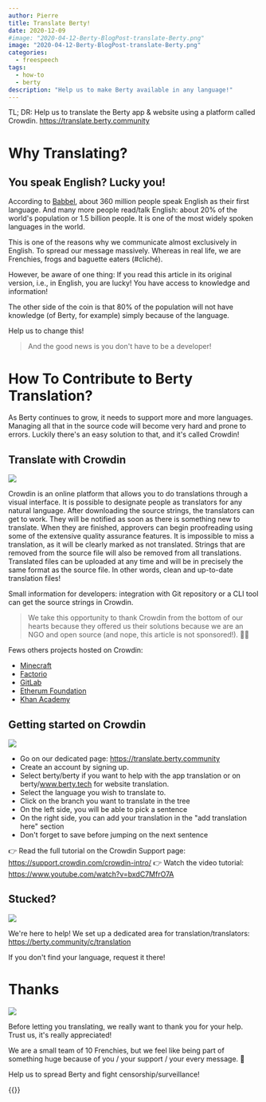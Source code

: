 ```yaml
---
author: Pierre
title: Translate Berty!
date: 2020-12-09
#image: "2020-04-12-Berty-BlogPost-translate-Berty.png"
image: "2020-04-12-Berty-BlogPost-translate-Berty.png"
categories:
  - freespeech
tags:
  - how-to
  - berty
description: "Help us to make Berty available in any language!"
---
```


TL; DR: Help us to translate the Berty app & website using a platform called Crowdin. https://translate.berty.community


# Why Translating?

## You speak English? Lucky you!

According to [Babbel](https://www.babbel.com/en/magazine/how-many-people-speak-english-and-where-is-it-spoken#:~:text=Out%20of%20the%20world's%20approximately,English%20as%20their%20first%20language.), about 360 million people speak English as their first language. And many more people read/talk English: about 20% of the world's population or 1.5 billion people. It is one of the most widely spoken languages in the world.

This is one of the reasons why we communicate almost exclusively in English. To spread our message massively. Whereas in real life, we are Frenchies, frogs and baguette eaters (#cliché).

However, be aware of one thing: If you read this article in its original version, i.e., in English, you are lucky! You have access to knowledge and information!

The other side of the coin is that 80% of the population will not have knowledge (of Berty, for example) simply because of the language.

Help us to change this!

> And the good news is you don't have to be a developer!


# How To Contribute to Berty Translation?

As Berty continues to grow, it needs to support more and more languages. Managing all that in the source code will become very hard and prone to errors. Luckily there's an easy solution to that, and it's called Crowdin!

## Translate with Crowdin

![](https://i.imgur.com/tlpFc46.png)


Crowdin is an online platform that allows you to do translations through a visual interface. It is possible to designate people as translators for any natural language. After downloading the source strings, the translators can get to work. They will be notified as soon as there is something new to translate. When they are finished, approvers can begin proofreading using some of the extensive quality assurance features. It is impossible to miss a translation, as it will be clearly marked as not translated. Strings that are removed from the source file will also be removed from all translations. Translated files can be uploaded at any time and will be in precisely the same format as the source file. In other words, clean and up-to-date translation files!

Small information for developers: integration with Git repository or a CLI tool can get the source strings in Crowdin.

> We take this opportunity to thank Crowdin from the bottom of our hearts because they offered us their solutions because we are an NGO and open source (and nope, this article is not sponsored!). 🧡🙏

Fews others projects hosted on Crowdin:
* [Minecraft](https://crowdin.com/project/minecraft)
* [Factorio](https://crowdin.com/project/factorio)
* [GitLab](https://crowdin.com/project/GitLab)
* [Etherum Foundation](https://crowdin.com/project/ethereumfoundation)
* [Khan Academy](https://crowdin.com/project/khanacademy)

## Getting started on Crowdin
![](https://i.imgur.com/su9Cz04.png)


* Go on our dedicated page: https://translate.berty.community
* Create an account by signing up.
* Select berty/berty if you want to help with the app translation or on berty/www.berty.tech for website translation.
* Select the language you wish to translate to.
* Click on the branch you want to translate in the tree
* On the left side, you will be able to pick a sentence
* On the right side, you can add your translation in the "add  translation here" section
* Don't forget to save before jumping on the next sentence

👉 Read the full tutorial on the Crowdin Support page: https://support.crowdin.com/crowdin-intro/ 👉 Watch the video tutorial: https://www.youtube.com/watch?v=bxdC7MfrO7A

## Stucked?


![](https://i.imgur.com/PBEsg67.png)


We're here to help! We set up a dedicated area for translation/translators: https://berty.community/c/translation

If you don't find your language, request it there!

# Thanks

![](https://i.imgur.com/X7v8NJq.jpg)


Before letting you translating, we really want to thank you for your help. Trust us, it's really appreciated!

We are a small team of 10 Frenchies, but we feel like being part of something huge because of you / your support / your every message. 🧡

Help us to spread Berty and fight censorship/surveillance!

 {{<tweet id="1324380426090270721">}}

